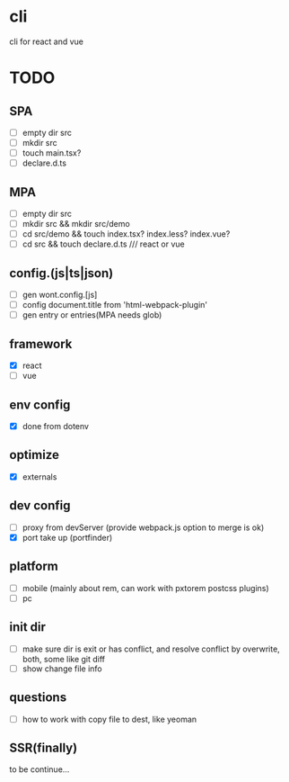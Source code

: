# cli
cli for react and vue

# TODO
## SPA
- [ ]  empty dir src
- [ ]  mkdir src
- [ ]  touch main.tsx?
- [ ]  declare.d.ts
## MPA
- [ ]  empty dir src
- [ ]  mkdir src && mkdir src/demo
- [ ]  cd src/demo && touch index.tsx? index.less? index.vue?
- [ ]  cd src && touch declare.d.ts /// react or vue

## config.(js|ts|json)
- [ ]  gen wont.config.[js]
- [ ]  config document.title from 'html-webpack-plugin'
- [ ]  gen entry or entries(MPA needs glob)

## framework
- [x]  react
- [ ]  vue

## env config
- [x]  done from dotenv

## optimize
- [x]  externals

## dev config
- [ ]  proxy from devServer (provide webpack.js option to merge is ok)
- [x]  port take up (portfinder)

## platform
- [ ]  mobile (mainly about rem, can work with pxtorem postcss plugins)
- [ ]  pc

## init dir
- [ ] make sure dir is exit or has conflict, and resolve conflict by overwrite, both, some like git diff
- [ ] show change file info

## questions
- [ ]  how to work with copy file to dest, like yeoman

## SSR(finally)
to be continue…